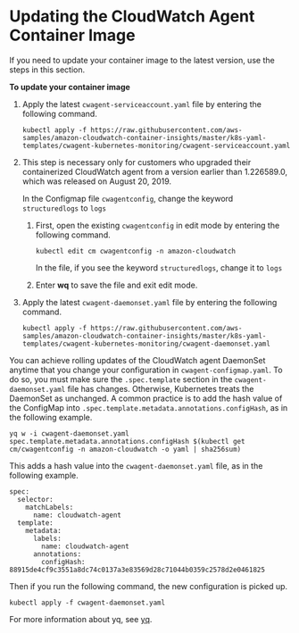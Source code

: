# Updating the CloudWatch Agent Container Image<a name="ContainerInsights-update-image"></a>

If you need to update your container image to the latest version, use the steps in this section\.

**To update your container image**

1. Apply the latest `cwagent-serviceaccount.yaml` file by entering the following command\.

   ```
   kubectl apply -f https://raw.githubusercontent.com/aws-samples/amazon-cloudwatch-container-insights/master/k8s-yaml-templates/cwagent-kubernetes-monitoring/cwagent-serviceaccount.yaml
   ```

1. This step is necessary only for customers who upgraded their containerized CloudWatch agent from a version earlier than 1\.226589\.0, which was released on August 20, 2019\.

   In the Configmap file `cwagentconfig`, change the keyword `structuredlogs` to `logs`

   1. First, open the existing `cwagentconfig` in edit mode by entering the following command\.

      ```
      kubectl edit cm cwagentconfig -n amazon-cloudwatch
      ```

      In the file, if you see the keyword `structuredlogs`, change it to `logs`

   1. Enter **wq** to save the file and exit edit mode\.

1. Apply the latest `cwagent-daemonset.yaml` file by entering the following command\.

   ```
   kubectl apply -f https://raw.githubusercontent.com/aws-samples/amazon-cloudwatch-container-insights/master/k8s-yaml-templates/cwagent-kubernetes-monitoring/cwagent-daemonset.yaml
   ```

You can achieve rolling updates of the CloudWatch agent DaemonSet anytime that you change your configuration in `cwagent-configmap.yaml`\. To do so, you must make sure the `.spec.template` section in the `cwagent-daemonset.yaml` file has changes\. Otherwise, Kubernetes treats the DaemonSet as unchanged\. A common practice is to add the hash value of the ConfigMap into `.spec.template.metadata.annotations.configHash`, as in the following example\.

```
yq w -i cwagent-daemonset.yaml spec.template.metadata.annotations.configHash $(kubectl get cm/cwagentconfig -n amazon-cloudwatch -o yaml | sha256sum)
```

This adds a hash value into the `cwagent-daemonset.yaml` file, as in the following example\.

```
spec:
  selector:
    matchLabels:
      name: cloudwatch-agent
  template:
    metadata:
      labels:
        name: cloudwatch-agent
      annotations:
        configHash: 88915de4cf9c3551a8dc74c0137a3e83569d28c71044b0359c2578d2e0461825
```

Then if you run the following command, the new configuration is picked up\.

```
kubectl apply -f cwagent-daemonset.yaml 
```

For more information about yq, see [yq](https://mikefarah.github.io/yq/)\.
